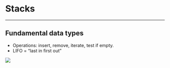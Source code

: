 # Stacks 
- - - -
## Fundamental data types
* Operations: insert, remove, iterate, test if empty.
* LIFO = “last in first out”

![](Stacks/Screen%20Shot%202018-12-14%20at%2000.39.18.png)

